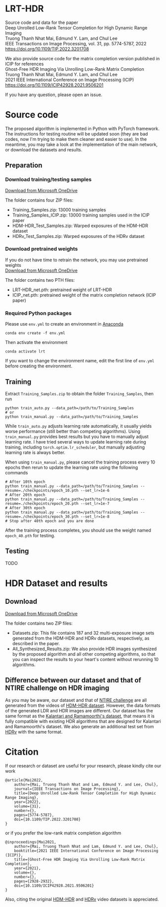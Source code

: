 # LRT-HDR
Source code and data for the paper  
Deep Unrolled Low-Rank Tensor Completion for High Dynamic Range Imaging  
Truong Thanh Nhat Mai, Edmund Y. Lam, and Chul Lee  
IEEE Transactions on Image Processing, vol. 31, pp. 5774-5787, 2022  
https://doi.org/10.1109/TIP.2022.3201708

We also provide source code for the matrix completion version published in ICIP for references  
Ghost-Free HDR Imaging Via Unrolling Low-Rank Matrix Completion  
Truong Thanh Nhat Mai, Edmund Y. Lam, and Chul Lee  
2021 IEEE International Conference on Image Processing (ICIP)  
https://doi.org/10.1109/ICIP42928.2021.9506201

If you have any question, please open an issue.

# Source code
The proposed algorithm is implemented in Python with PyTorch framework.  
The instructions for testing routine will be updated soon (they are bad codes, now I'm trying to make them cleaner and easier to use). In the meantime, you may take a look at the implementation of the main network, or download the datasets and results.
## Preparation
### Download training/testing samples
[Download from Microsoft OneDrive](https://dguackr-my.sharepoint.com/:f:/g/personal/mtntruong_dgu_ac_kr/Eo87pbMBtLZHt03HZmJ0yIwB_VJ6X5ruXOKSNBgS-0tw-A)

The folder contains four ZIP files:
- Training_Samples.zip: 13000 training samples
- Training_Samples_ICIP.zip: 13000 training samples used in the ICIP paper
- HDM-HDR_Test_Samples.zip: Warped exposures of the HDM-HDR dataset
- HDRv_Test_Samples.zip: Warped exposures of the HDRv dataset

### Download pretrained weights
If you do not have time to retrain the network, you may use pretrained weights  
[Download from Microsoft OneDrive](https://dguackr-my.sharepoint.com/:f:/g/personal/mtntruong_dgu_ac_kr/EkFXsyWaoJVIttajp9CpxQ8Bg8j4iz7buSyObidTcZjtmw)

The folder contains two PTH files:
- LRT-HDR_net.pth: pretrained weight of LRT-HDR
- ICIP_net.pth: pretrained weight of the matrix completion network (ICIP paper)

### Required Python packages
Please use `env.yml` to create an environment in [Anaconda](https://www.anaconda.com/products/distribution)
```
conda env create -f env.yml
```
Then activate the environment
```
conda activate lrt
```
If you want to change the environment name, edit the first line of `env.yml` before creating the environment.

## Training
Extract `Training_Samples.zip` to obtain the folder `Training_Samples`, then run
```
python train_auto.py --data_path=/path/to/Training_Samples
# or
python train_manual.py --data_path=/path/to/Training_Samples
```
While `train_auto.py` adjusts learning rate automatically, it usually yields worse performance (still better than competing algorithms). Using `train_manual.py` provides best results but you have to manually adjust learning rate. I have tried several ways to update learning rate during training, including `torch.optim.lr_scheduler`, but manually adjusting learning rate is always better.

When using `train_manual.py`, please cancel the training process every 10 epochs then rerun to update the learning rate using the following commands
```
# After 10th epoch
python train_manual.py --data_path=/path/to/Training_Samples --resume=./checkpoints/epoch_10.pth --set_lr=1e-6
# After 20th epoch
python train_manual.py --data_path=/path/to/Training_Samples --resume=./checkpoints/epoch_20.pth --set_lr=1e-7
# After 30th epoch
python train_manual.py --data_path=/path/to/Training_Samples --resume=./checkpoints/epoch_30.pth --set_lr=1e-8
# Stop after 40th epoch and you are done
```
After the training process completes, you should use the weight named `epoch_40.pth` for testing.

## Testing
TODO

# HDR Dataset and results
## Download
[Download from Microsoft OneDrive](https://dguackr-my.sharepoint.com/:f:/g/personal/mtntruong_dgu_ac_kr/EmgWtrTX6nNMmNmWaZHX0EQBEcPAg2wvZJluOsneVNdOfg)

The folder contains two ZIP files:
- Datasets.zip: This file contains 187 and 32 multi-exposure image sets generated from the HDM-HDR and HDRv datasets, respectively, as described in the paper.
- All_Synthesized_Results.zip: We also provide HDR images synthesized by the proposed algorithm and all other competing algorithms, so that you can inspect the results to your heart's content without rerunning 10 algorithms.

## Difference between our dataset and that of NTIRE challenge on HDR imaging
As you may be aware, our dataset and that of [NTIRE challenge](https://doi.org/10.1109/CVPRW53098.2021.00078) are all generated from the videos of [HDM-HDR dataset](https://doi.org/10.1117/12.2040003). However, the data formats of the generated LDR and HDR images are different. Our dataset has the same format as the [Kalantari and Ramamoorthi's dataset](https://doi.org/10.1145/3072959.3073609), that means it is fully compatible with existing HDR algorithms that are designed for Kalantari and Ramamoorthi's dataset. We also generate an additional test set from [HDRv](https://doi.org/10.1016/j.image.2013.08.018) with the same format.

# Citation
If our research or dataset are useful for your research, please kindly cite our work
```
@article{Mai2022,
    author={Mai, Truong Thanh Nhat and Lam, Edmund Y. and Lee, Chul},
    journal={IEEE Transactions on Image Processing}, 
    title={Deep Unrolled Low-Rank Tensor Completion for High Dynamic Range Imaging}, 
    year={2022},
    volume={31},
    number={},
    pages={5774-5787},
    doi={10.1109/TIP.2022.3201708}
}
```
or if you prefer the low-rank matrix completion algorithm
```
@inproceedings{Mai2021,
    author={Mai, Truong Thanh Nhat and Lam, Edmund Y. and Lee, Chul},
    booktitle={2021 IEEE International Conference on Image Processing (ICIP)},
    title={Ghost-Free HDR Imaging Via Unrolling Low-Rank Matrix Completion},
    year={2021},
    volume={},
    number={},
    pages={2928-2932},
    doi={10.1109/ICIP42928.2021.9506201}
}
```
Also, citing the original [HDM-HDR](https://doi.org/10.1117/12.2040003) and [HDRv](https://doi.org/10.1016/j.image.2013.08.018) video datasets is appreciated.

